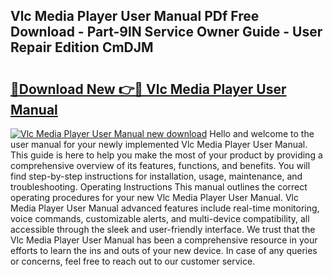 ## Vlc Media Player User Manual PDf Free Download - Part-9lN Service Owner Guide - User Repair Edition CmDJM

# <h2><a href="http://cf26052.oget.top/?id=Vlc+Media+Player+User+Manual">🔗Download New 👉🔴 Vlc Media Player User Manual</a></h2>

[![Vlc Media Player User Manual new download](https://i.imgur.com/5g1atiW.png)](http://cf26052.oget.top/?id=Vlc+Media+Player+User+Manual)
Hello and welcome to the user manual for your newly implemented Vlc Media Player User Manual. This guide is here to help you make the most of your product by providing a comprehensive overview of its features, functions, and benefits. You will find step-by-step instructions for installation, usage, maintenance, and troubleshooting. Operating Instructions This manual outlines the correct operating procedures for your new Vlc Media Player User Manual. Vlc Media Player User Manual advanced features include real-time monitoring, voice commands, customizable alerts, and multi-device compatibility, all accessible through the sleek and user-friendly interface. We trust that the Vlc Media Player User Manual has been a comprehensive resource in your efforts to learn the ins and outs of your new device. In case of any queries or concerns, feel free to reach out to our customer service.
